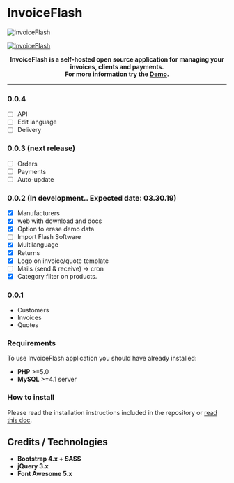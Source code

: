 # InvoiceFlash

![InvoiceFlash](https://www.invoiceflash.com/github/logo/png/screen.gif)

[![InvoiceFlash](https://badge.fury.io/gh/InvoiceFlash%2FInvoiceFlash.svg)](https://badge.fury.io/gh/InvoiceFlash%2FInvoiceFlash)

<p align="center" bgcolor="#429ae1"><b>InvoiceFlash is a self-hosted open source application for managing your invoices, clients and payments.<br>
For more information try the <a href="https://demo.invoiceflash.com">Demo</a>.</b></p>

---
### 0.0.4 
- [ ] API
- [ ] Edit language
- [ ] Delivery

### 0.0.3 (next release)
- [ ] Orders
- [ ] Payments
- [ ] Auto-update

### 0.0.2 (In development.. Expected date: 03.30.19)
- [x] Manufacturers
- [x] web with download and docs
- [x] Option to erase demo data
- [ ] Import Flash Software
- [x] Multilanguage
- [x] Returns
- [x] Logo on invoice/quote template
- [ ] Mails (send & receive) -> cron
- [x] Category filter on products.

### 0.0.1 
- Customers
- Invoices
- Quotes

### Requirements
To use InvoiceFlash application you should have already installed:

*   **PHP** >=5.0 
*   **MySQL** >=4.1 server 

### How to install
Please read the installation instructions included in the repository or <a href="https://docs.invoiceflash.com/index.php?route=blog/blog/view&blog_id=10">read this doc</a>.

## Credits / Technologies

*   **Bootstrap 4.x + SASS**
*   **jQuery 3.x**
*   **Font Awesome 5.x**


